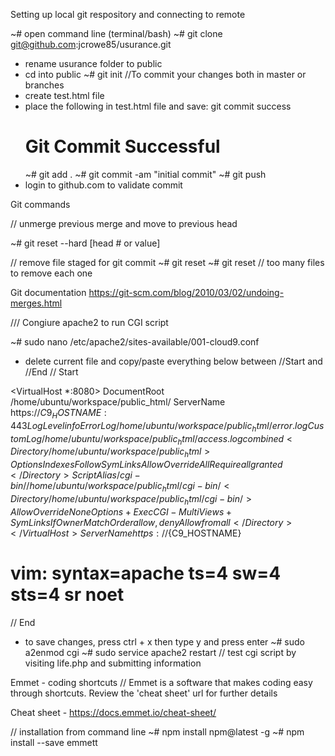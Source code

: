 Setting up local git respository and connecting to remote

~# open command line (terminal/bash)
~# git clone git@github.com:jcrowe85/usurance.git
- rename usurance folder to public
- cd into public
~# git init
//To commit your changes both in master or branches
- create test.html file
- place the following in test.html file and save: <!DOCTYPE html><html><head>git commit success</head><body><h1>Git Commit Successful</h1></body></html>
~# git add .
~# git commit -am "initial commit"
~# git push
- login to github.com to validate commit


Git commands

// unmerge previous merge and move to previous head

~# git reset --hard [head # or value]

// remove file staged for git commit 
~# git reset <file> 
~# git reset // too many files to remove each one

Git documentation
https://git-scm.com/blog/2010/03/02/undoing-merges.html



/// Congiure apache2 to run CGI script

~# sudo nano /etc/apache2/sites-available/001-cloud9.conf
- delete current file and copy/paste everything below between //Start and //End
// Start

<VirtualHost *:8080>
    DocumentRoot /home/ubuntu/workspace/public_html/
    ServerName https://${C9_HOSTNAME}:443
    LogLevel info
    ErrorLog /home/ubuntu/workspace/public_html/error.log
    CustomLog /home/ubuntu/workspace/public_html/access.log combined
    <Directory /home/ubuntu/workspace/public_html>
        Options Indexes FollowSymLinks
        AllowOverride All
        Require all granted
    </Directory>
 ScriptAlias /cgi-bin/ /home/ubuntu/workspace/public_html/cgi-bin/
<Directory /home/ubuntu/workspace/public_html/cgi-bin/>
   AllowOverride None
   Options +ExecCGI -MultiViews +SymLinksIfOwnerMatch
   Order allow,deny
   Allow from all
</Directory>
</VirtualHost>
ServerName https://${C9_HOSTNAME}
# vim: syntax=apache ts=4 sw=4 sts=4 sr noet

// End
- to save changes, press ctrl + x then type y and press enter
~# sudo a2enmod cgi
~# sudo service apache2 restart
// test cgi script by visiting life.php and submitting information



Emmet - coding shortcuts
// Emmet is a software that makes coding easy through shortcuts. Review the 'cheat sheet' url for further details

Cheat sheet - https://docs.emmet.io/cheat-sheet/

// installation from command line
~# npm install npm@latest -g
~# npm install --save emmett

